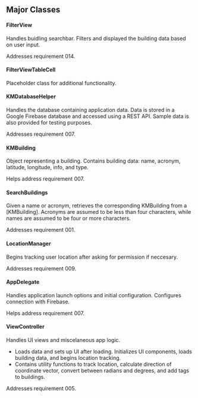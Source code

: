 ##  Major Classes
#### FilterView
Handles buidling searchbar. Filters and displayed the building data based on user input.

Addresses requirement 014.

#### FilterViewTableCell
Placeholder class for additional functionality.

#### KMDatabaseHelper
Handles the database containing application data. Data is stored in a Google Firebase database and accessed using a REST API. Sample data is also provided for testing purposes.

Addresses requirement 007.

#### KMBuilding
Object representing a building. Contains building data: name, acronym, latitude, longitude, info, and type.

Helps address requirement 007.

#### SearchBuildings
Given a name or acronym, retrieves the corresponding KMBuilding from a [KMBuilding]. Acronyms are assumed to be less than four characters, while names are assumed to be four or more characters.

Addresses requirement 001.

#### LocationManager
Begins tracking user location after asking for permission if neccesary.

Addresses requirement 009.

#### AppDelegate
Handles application launch options and initial configuration. Configures connection with Firebase.

Helps address requirement 007.

#### ViewController
Handles UI views and miscelaneous app logic.
- Loads data and sets up UI after loading. Initializes UI components, loads building data, and begins location tracking.
- Contains utility functions to track location, calculate direction of coordinate vector, convert between radians and degrees, and add tags to buildings.

Addresses requirement 005.

